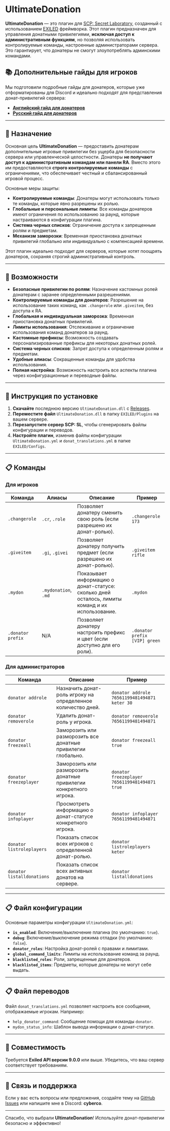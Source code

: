 # UltimateDonation

**UltimateDonation** — это плагин для [SCP: Secret Laboratory](https://store.steampowered.com/app/700330/SCP_Secret_Laboratory), созданный с использованием [EXILED](https://github.com/Exiled-Team/EXILED) фреймворка. Этот плагин предназначен для управления донатными привилегиями, **исключая доступ к административным функциям**, но позволяя использовать контролируемые команды, настроенные администраторами сервера. Это гарантирует, что донатеры не смогут злоупотреблять админскими командами.

## 📚 Дополнительные гайды для игроков

Мы подготовили подробные гайды для донатеров, которые уже отформатированы для Discord и идеально подходят для представления донат-привилегий сервера:

- **[Английский гайд для донатеров](https://github.com/D3ltA-O5/Ultimate_Donation/blob/main/eng_guide_for_donaters)**  
- **[Русский гайд для донатеров](https://github.com/D3ltA-O5/Ultimate_Donation/blob/main/ru_guide_for_donaters)**  

---

## 🎯 Назначение

Основная цель **UltimateDonation** — предоставить донатерам дополнительные игровые привилегии без ущерба для безопасности сервера или управленческой целостности. Донатеры **не получают доступ к административным командам или панели RA**. Вместо этого им предоставляются **строго контролируемые команды** с ограничениями, что обеспечивает честный и сбалансированный игровой процесс.

Основные меры защиты:
- **Контролируемые команды**: Донатеры могут использовать только те команды, которые явно разрешены их ролью.
- **Глобальные и персональные лимиты**: Все команды донатеров имеют ограничения по использованию за раунд, которые настраиваются в конфигурации плагина.
- **Система черных списков**: Ограничение доступа к запрещенным ролям и предметам.
- **Механизм заморозки**: Временная приостановка донатных привилегий глобально или индивидуально с компенсацией времени.

Этот плагин идеально подходит для серверов, которые хотят поощрять донатеров, сохраняя строгий административный контроль.

---

## 🎉 Возможности

- **Безопасные привилегии по ролям**: Назначение кастомных ролей донатерам с заранее определенными разрешениями.
- **Контролируемые команды для донатеров**: Разрешение на использование таких команд, как `.changerole` или `.giveitem`, без доступа к RA.
- **Глобальная и индивидуальная заморозка**: Временная приостановка донатных привилегий.
- **Лимиты использования**: Отслеживание и ограничение использования команд донатеров за раунд.
- **Кастомные префиксы**: Возможность создавать персонализированные префиксы для некоторых донатных ролей.
- **Система черных списков**: Запрет доступа к определенным ролям и предметам.
- **Удобные алиасы**: Сокращенные команды для удобства использования.
- **Полная настройка**: Возможность настроить все аспекты плагина через конфигурационные и переводные файлы.

---

## 🚀 Инструкция по установке

1. **Скачайте** последнюю версию `UltimateDonation.dll` с [Releases](https://github.com/D3ltA-O5/Ultimate_Donation/releases).
2. **Переместите файл** `UltimateDonation.dll` в папку `EXILED/Plugins` на вашем сервере.
3. **Перезапустите сервер SCP: SL**, чтобы сгенерировать файлы конфигурации и переводов.
4. **Настройте плагин**, изменив файлы конфигурации `UltimateDonation.yml` и `donat_translations.yml` в папке `EXILED/Configs`.

---

## 📋 Команды

### **Для игроков**

| Команда                  | Алиасы               | Описание                                                                                     | Пример                          |
|--------------------------|----------------------|---------------------------------------------------------------------------------------------|----------------------------------|
| `.changerole`            | `.cr`, `.role`       | Позволяет донатеру сменить свою роль (если разрешено их донат-ролью).                       | `.changerole 173`               |
| `.giveitem`              | `.gi`, `.givei`      | Позволяет донатеру получить предмет (если разрешено их донат-ролью).                        | `.giveitem rifle`               |
| `.mydon`                 | `.mydonation`, `.md` | Показывает информацию о донат-статусе: сколько дней осталось, лимиты команд и их использование. | `.mydon`                        |
| `.donator prefix`        | N/A                  | Позволяет донатеру настроить префикс и цвет (если доступно для его роли).                   | `.donator prefix [VIP] green`   |

### **Для администраторов**

| Команда                     | Описание                                                                                     | Пример                                   |
|-----------------------------|---------------------------------------------------------------------------------------------|------------------------------------------|
| `donator addrole`           | Назначить донат-роль игроку на определенное количество дней.                                 | `donator addrole 76561199481494871 keter 30` |
| `donator removerole`        | Удалить донат-роль у игрока.                                                                 | `donator removerole 76561199481494871`       |
| `donator freezeall`         | Заморозить или разморозить все донатные привилегии глобально.                                | `donator freezeall true`                    |
| `donator freezeplayer`      | Заморозить или разморозить донатные привилегии конкретного игрока.                           | `donator freezeplayer 76561199481494871 true` |
| `donator infoplayer`        | Просмотреть информацию о донат-статусе конкретного игрока.                                   | `donator infoplayer 76561199481494871`       |
| `donator listroleplayers`   | Показать список всех игроков с определенной донат-ролью.                                     | `donator listroleplayers keter`             |
| `donator listalldonations`  | Показать список всех активных донатов на сервере.                                            | `donator listalldonations`                  |

---

## 📋 Файл конфигурации

Основные параметры конфигурации `UltimateDonation.yml`:
- **`is_enabled`**: Включение/выключение плагина (по умолчанию: `true`).
- **`debug`**: Включение/выключение режима отладки (по умолчанию: `false`).
- **`donator_roles`**: Настройка донат-ролей с правами и лимитами.
- **`global_command_limits`**: Лимиты на использование команд за раунд.
- **`blacklisted_roles`**: Роли, запрещенные для донатеров.
- **`blacklisted_items`**: Предметы, которые донатеры не могут себе выдать.

---

## 📋 Файл переводов

Файл `donat_translations.yml` позволяет настроить все сообщения, отображаемые игрокам. Например:
- `help_donator_command`: Сообщение помощи для команды `donator`.
- `mydon_status_info`: Шаблон вывода информации о донат-статусе.

---

## 📌 Совместимость

Требуется **Exiled API версии 9.0.0** или выше. Убедитесь, что ваш сервер соответствует требованиям.

---

## 📧 Связь и поддержка

Если у вас есть вопросы или предложения, создайте тему на [GitHub Issues](https://github.com/D3ltA-O5/Ultimate_Donation/issues) или напишите мне в Discord: **cyberco**.

---

Спасибо, что выбрали **UltimateDonation**! Используйте донат-привилегии безопасно и эффективно!
